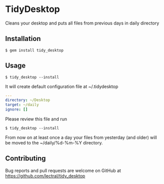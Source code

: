 # TidyDesktop
Cleans your desktop and puts all files from previous days in daily directory 
## Installation

    $ gem install tidy_desktop

## Usage
    $ tidy_desktop --install
It will create default configuration file at ~/.tidydesktop
```yaml
---
directory: ~/Desktop
target: ~/daily
ignore: []
```
Please review this file and run 

    $ tidy_desktop --install
    
From now on at least once a day your files from yesterday (and older) will be moved to the ~/daily/%d-%m-%Y directory.
## Contributing

Bug reports and pull requests are welcome on GitHub at https://github.com/lectral/tidy_desktop
